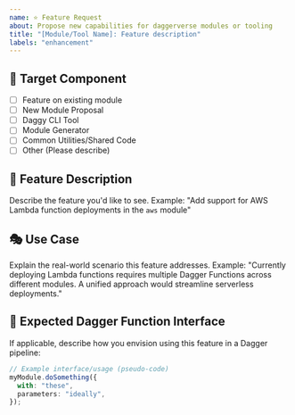 ```yaml
---
name: ⭐ Feature Request
about: Propose new capabilities for daggerverse modules or tooling
title: "[Module/Tool Name]: Feature description"
labels: "enhancement"
---
```


## 🎯 Target Component

- [ ] Feature on existing module
- [ ] New Module Proposal
- [ ] Daggy CLI Tool
- [ ] Module Generator
- [ ] Common Utilities/Shared Code
- [ ] Other (Please describe)

## 🌟 Feature Description

Describe the feature you'd like to see.
Example: "Add support for AWS Lambda function deployments in the `aws` module"

## 🎭 Use Case

Explain the real-world scenario this feature addresses.
Example: "Currently deploying Lambda functions requires multiple Dagger Functions across different modules. A unified approach would streamline serverless deployments."

## 💫 Expected Dagger Function Interface

If applicable, describe how you envision using this feature in a Dagger pipeline:

```typescript
// Example interface/usage (pseudo-code)
myModule.doSomething({
  with: "these",
  parameters: "ideally",
});
```
